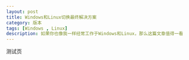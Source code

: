 ```yaml
---
layout: post
title: Windows和Linux切换最终解决方案
category: 版本
tags: [Windows , Linux]
description: 如果你也像我一样经常工作于Windows和Linux，那么这篇文章值得一看
---
```


测试页

